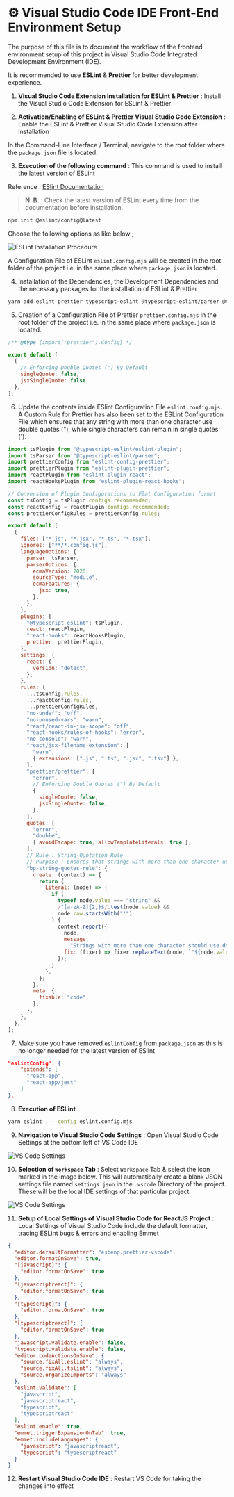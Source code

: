 # ⚙️ Visual Studio Code IDE Front-End Environment Setup

The purpose of this file is to document the workflow of the frontend environment setup of this project in Visual Studio Code Integrated Development Environment (IDE).

It is recommended to use **ESLint** & **Prettier** for better development experience.

1. **Visual Studio Code Extension Installation for ESLint & Prettier** : Install the Visual Studio Code Extension for ESLint & Prettier

2. **Activation/Enabling of ESLint & Prettier Visual Studio Code Extension** : Enable the ESLint & Prettier Visual Studio Code Extension after installation

In the Command-Line Interface / Terminal, navigate to the root folder where the `package.json` file is located.

3. **Execution of the following command** : This command is used to install the latest version of ESLint

Reference : [ESlint Documentation](https://eslint.org/docs/latest/use/getting-started)

> <b>N. B.</b> : Check the latest version of ESLint every time from the documentation before installation.

```sh
npm init @eslint/config@latest
```

Choose the following options as like below ;

![ESLint Installation Procedure](/documentation/images/ESLint-Installation.png)

A Configuration File of ESLint `eslint.config.mjs` will be created in the root folder of the project i.e. in the same place where `package.json` is located.

4. Installation of the Dependencies, the Development Dependencies and the necessary packages for the installation of ESLint & Prettier

```sh
yarn add eslint prettier typescript-eslint @typescript-eslint/parser @typescript-eslint/eslint-plugin eslint-plugin-react eslint-plugin-react-hooks eslint-plugin-prettier eslint-config-prettier eslint-plugin-jsx-a11y eslint-plugin-import @eslint/js @eslint/compat globals --save-dev
```

5. Creation of a Configuration File of Prettier `prettier.config.mjs` in the root folder of the project i.e. in the same place where `package.json` is located.

```mjs
/** @type {import("prettier").Config} */

export default [
  {
    // Enforcing Double Quotes (") By Default
    singleQuote: false,
    jsxSingleQuote: false,
  },
];
```

6. Update the contents inside ESlint Configuration File `eslint.config.mjs`. A Custom Rule for Prettier has also been set to the ESLint Configuration File which ensures that any string with more than one character use double quotes ("), while single characters can remain in single quotes (').

```mjs
import tsPlugin from "@typescript-eslint/eslint-plugin";
import tsParser from "@typescript-eslint/parser";
import prettierConfig from "eslint-config-prettier";
import prettierPlugin from "eslint-plugin-prettier";
import reactPlugin from "eslint-plugin-react";
import reactHooksPlugin from "eslint-plugin-react-hooks";

// Conversion of Plugin Configurations to Flat Configuration format
const tsConfig = tsPlugin.configs.recommended;
const reactConfig = reactPlugin.configs.recommended;
const prettierConfigRules = prettierConfig.rules;

export default [
  {
    files: ["*.js", "*.jsx", "*.ts", "*.tsx"],
    ignores: ["**/*.config.js"],
    languageOptions: {
      parser: tsParser,
      parserOptions: {
        ecmaVersion: 2020,
        sourceType: "module",
        ecmaFeatures: {
          jsx: true,
        },
      },
    },
    plugins: {
      "@typescript-eslint": tsPlugin,
      react: reactPlugin,
      "react-hooks": reactHooksPlugin,
      prettier: prettierPlugin,
    },
    settings: {
      react: {
        version: "detect",
      },
    },
    rules: {
      ...tsConfig.rules,
      ...reactConfig.rules,
      ...prettierConfigRules,
      "no-undef": "off",
      "no-unused-vars": "warn",
      "react/react-in-jsx-scope": "off",
      "react-hooks/rules-of-hooks": "error",
      "no-console": "warn",
      "react/jsx-filename-extension": [
        "warn",
        { extensions: [".js", ".ts", ".jsx", ".tsx"] },
      ],
      "prettier/prettier": [
        "error",
        // Enforcing Double Quotes (") By Default
        {
          singleQuote: false,
          jsxSingleQuote: false,
        },
      ],
      quotes: [
        "error",
        "double",
        { avoidEscape: true, allowTemplateLiterals: true },
      ],
      // Rule : String-Quotation Rule
      // Purpose : Ensures that strings with more than one character use double quotes ("), while single characters can remain in single quotes (').
      "bp-string-quotes-rule": {
        create: (context) => {
          return {
            Literal: (node) => {
              if (
                typeof node.value === "string" &&
                /^[a-zA-Z]{2,}$/.test(node.value) &&
                node.raw.startsWith("'")
              ) {
                context.report({
                  node,
                  message:
                    "Strings with more than one character should use double quotes",
                  fix: (fixer) => fixer.replaceText(node, `"${node.value}"`),
                });
              }
            },
          };
        },
        meta: {
          fixable: "code",
        },
      },
    },
  },
];
```

7. Make sure you have removed `eslintConfig` from `package.json` as this is no longer needed for the latest version of ESlint

```json
"eslintConfig": {
    "extends": [
      "react-app",
      "react-app/jest"
    ]
},
```

8. **Execution of ESLint** :

```sh
yarn eslint . --config eslint.config.mjs
```

9. **Navigation to Visual Studio Code Settings** : Open Visual Studio Code Settings at the bottom left of VS Code IDE

![VS Code Settings](/documentation/images/vscode-settings.png)

10. **Selection of `Workspace` Tab** : Select `Workspace` Tab & select the icon marked in the image below. This will automatically create a blank JSON settings file named `settings.json` in the `.vscode` Directory of the project. These will be the local IDE settings of that particular project.

![VS Code Settings](/documentation/images/vscode-workspace.png)

11. **Setup of Local Settings of Visual Studio Code for ReactJS Project** : Local Settings of Visual Studio Code include the default formatter, tracing ESLint bugs & errors and enabling Emmet

```json
{
  "editor.defaultFormatter": "esbenp.prettier-vscode",
  "editor.formatOnSave": true,
  "[javascript]": {
    "editor.formatOnSave": true
  },
  "[javascriptreact]": {
    "editor.formatOnSave": true
  },
  "[typescript]": {
    "editor.formatOnSave": true
  },
  "[typescriptreact]": {
    "editor.formatOnSave": true
  },
  "javascript.validate.enable": false,
  "typescript.validate.enable": false,
  "editor.codeActionsOnSave": {
    "source.fixAll.eslint": "always",
    "source.fixAll.tslint": "always",
    "source.organizeImports": "always"
  },
  "eslint.validate": [
    "javascript",
    "javascriptreact",
    "typescript",
    "typescriptreact"
  ],
  "eslint.enable": true,
  "emmet.triggerExpansionOnTab": true,
  "emmet.includeLanguages": {
    "javascript": "javascriptreact",
    "typescript": "typescriptreact"
  }
}
```

12. **Restart Visual Studio Code IDE** : Restart VS Code for taking the changes into effect
